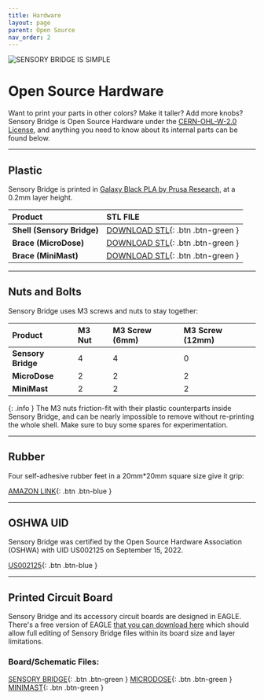 ```yaml
---
title: Hardware
layout: page
parent: Open Source
nav_order: 2
---
```


![SENSORY BRIDGE IS SIMPLE](https://github.com/connornishijima/sensory_bridge_docs/blob/main/img/pcb.jpg?raw=true)

# Open Source Hardware

Want to print your parts in other colors? Make it taller? Add more knobs? Sensory Bridge is Open Source Hardware under the [CERN-OHL-W-2.0 License](https://spdx.org/licenses/CERN-OHL-W-2.0.html), and anything you need to know about its internal parts can be found below.

-------------------------------------------------

## Plastic

Sensory Bridge is printed in [Galaxy Black PLA by Prusa Research](https://www.prusa3d.com/product/prusament-pla-prusa-galaxy-black-1kg/), at a 0.2mm layer height.

| Product                      | STL FILE                                                                                                                                          |
|:-----------------------------|:--------------------------------------------------------------------------------------------------------------------------------------------------|
| **Shell (Sensory Bridge)**   | [DOWNLOAD STL](https://github.com/connornishijima/SensoryBridge/blob/main/extras/OSHW/3D%20Printing/SENSORY_BRIDGE_BASE.stl){: .btn .btn-green }  |
| **Brace (MicroDose)**        | [DOWNLOAD STL](https://github.com/connornishijima/sensory_bridge_docs/blob/main/extras/OSHW/MICRODOSE_BRACE.stl){: .btn .btn-green }      |
| **Brace (MiniMast)**         | [DOWNLOAD STL](https://github.com/connornishijima/SensoryBridge/blob/main/extras/OSHW/3D%20Printing/MINI_MAST_MOUNT.stl){: .btn .btn-green }      |

-------------------------------------------------

## Nuts and Bolts

Sensory Bridge uses M3 screws and nuts to stay together:

| Product              | M3 Nut     | M3 Screw (6mm)    | M3 Screw (12mm)  |
|:---------------------|:-----------|:------------------|:-----------------|
| **Sensory Bridge**   | 4          | 4                 | 0                |
| **MicroDose**        | 2          | 2                 | 2                |
| **MiniMast**         | 2          | 2                 | 2                |

{: .info }
The M3 nuts friction-fit with their plastic counterparts inside Sensory Bridge, and can be nearly impossible to remove without re-printing the whole shell. Make sure to buy some spares for experimentation.

-------------------------------------------------

## Rubber

Four self-adhesive rubber feet in a 20mm\*20mm square size give it grip:

[AMAZON LINK](https://www.amazon.com/Black-Rubber-Feet-Stick-Bumper/dp/B06XPFDQBH){: .btn .btn-blue }

-------------------------------------------------

## OSHWA UID

Sensory Bridge was certified by the Open Source Hardware Association (OSHWA) with UID US002125 on September 15, 2022.

[US002125](https://certification.oshwa.org/us002125.html){: .btn .btn-blue }

-------------------------------------------------

## Printed Circuit Board

Sensory Bridge and its accessory circuit boards are designed in EAGLE. There's a free version of EAGLE [that you can download here](https://www.autodesk.in/products/eagle/free-download) which should allow full editing of Sensory Bridge files within its board size and layer limitations.

### Board/Schematic Files:

[SENSORY BRIDGE](https://github.com/connornishijima/SensoryBridge/tree/main/extras/OSHW/PCB){: .btn .btn-green }
[MICRODOSE](https://github.com/connornishijima/sensory_bridge_docs/tree/main/extras/OSHW){: .btn .btn-green }
[MINIMAST](https://github.com/connornishijima/SensoryBridge/tree/main/extras/OSHW/PCB){: .btn .btn-green }
